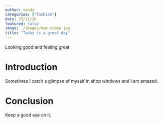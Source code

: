```yaml
---
author: sandy
categories: ["fashion"]
date: 15/11/26
featured: false
image: ./images/mvm-stamp.jpg
title: "Today is a great day"
---
```


Looking good and feeling great

# Introduction

Sometimes I catch a glimpse of myself in shop windows and I am amazed.

# Conclusion
Keep a good eye on it.